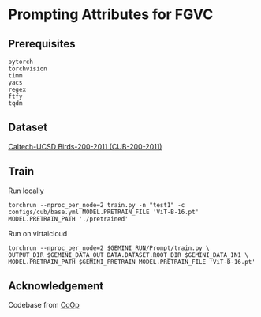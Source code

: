 ﻿# Prompting Attributes for FGVC

## Prerequisites
```
pytorch
torchvision
timm
yacs
regex
ftfy
tqdm
```

## Dataset

[Caltech-UCSD Birds-200-2011 (CUB-200-2011)](https://www.kaggle.com/datasets/wenewone/cub2002011)

## Train

Run locally

```
torchrun --nproc_per_node=2 train.py -n "test1" -c configs/cub/base.yml MODEL.PRETRAIN_FILE 'ViT-B-16.pt' MODEL.PRETRAIN_PATH './pretrained'
```

Run on virtaicloud
```
torchrun --nproc_per_node=2 $GEMINI_RUN/Prompt/train.py \
OUTPUT_DIR $GEMINI_DATA_OUT DATA.DATASET.ROOT_DIR $GEMINI_DATA_IN1 \
MODEL.PRETRAIN_PATH $GEMINI_PRETRAIN MODEL.PRETRAIN_FILE 'ViT-B-16.pt'
```


## Acknowledgement

Codebase from [CoOp](https://github.com/KaiyangZhou/CoOp)
